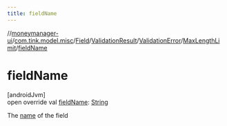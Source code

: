 ```yaml
---
title: fieldName
---
```

//[moneymanager-ui](../../../../../../index.html)/[com.tink.model.misc](../../../../index.html)/[Field](../../../index.html)/[ValidationResult](../../index.html)/[ValidationError](../index.html)/[MaxLengthLimit](index.html)/[fieldName](field-name.html)



# fieldName



[androidJvm]\
open override val [fieldName](field-name.html): [String](https://kotlinlang.org/api/latest/jvm/stdlib/kotlin/-string/index.html)



The [name](../../../name.html) of the field




